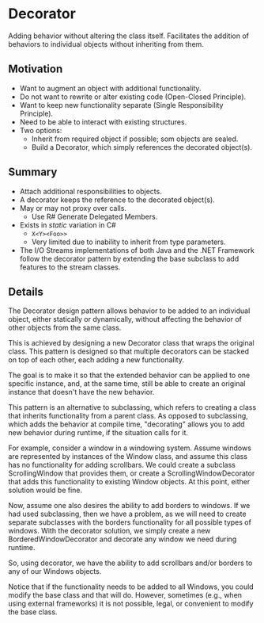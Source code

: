 # Decorator

Adding behavior without altering the class itself.
Facilitates the addition of behaviors to individual objects without inheriting from them.

## Motivation

* Want to augment an object with additional functionality.
* Do not want to rewrite or alter existing code (Open-Closed Principle).
* Want to keep new functionality separate (Single Responsibility Principle).
* Need to be able to interact with existing structures.
* Two options:
    * Inherit from required object if possible; som objects are sealed.
    * Build a Decorator, which simply references the decorated object(s).

## Summary

* Attach additional responsibilities to objects.
* A decorator keeps the reference to the decorated object(s).
* May or may not proxy over calls.
    * Use R# Generate Delegated Members.
* Exists in *static* variation in C#
    * ```X<Y><Foo>>```
    * Very limited due to inability to inherit from type parameters.
* The I/O Streams implementations of both Java and the .NET Framework follow the decorator pattern by extending the base subclass to add features to the stream classes.

## Details

The Decorator design pattern allows behavior to be added to an individual object, either statically or dynamically, without affecting the behavior of other objects from the same class.

This is achieved by designing a new Decorator class that wraps the original class. This pattern is designed so that multiple decorators can be stacked on top of each other, each adding a new functionality.

The goal is to make it so that the extended behavior can be applied to one specific instance, and, at the same time, still be able to create an original instance that doesn't have the new behavior.

This pattern is an alternative to subclassing, which refers to creating a class that inherits functionality from a parent class. As opposed to subclassing, which adds the behavior at compile time, "decorating" allows you to add new behavior during runtime, if the situation calls for it.

For example, consider a window in a windowing system. Assume windows are represented by instances of the Window class, and assume this class has no functionality for adding scrollbars. 
We could create a subclass ScrollingWindow that provides them, or create a ScrollingWindowDecorator that adds this functionality to existing Window objects. At this point, either solution would be fine.

Now, assume one also desires the ability to add borders to windows. If we had used subclassing, then we have a problem, as we will need to create separate subclasses with the borders functionality for all possible types of windows.
With the decorator solution, we simply create a new BorderedWindowDecorator and decorate any window we need during runtime. 

So, using decorator, we have the ability to add scrollbars and/or borders to any of our Windows objects.

Notice that if the functionality needs to be added to all Windows, you could modify the base class and that will do. However, sometimes (e.g., when using external frameworks) it is not possible, legal, or convenient to modify the base class.